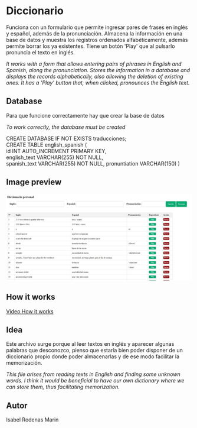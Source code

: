 # Diccionario
Funciona con un formulario que permite ingresar pares de frases en inglés y español, además de la pronunciación. Almacena la información en una base de datos y muestra los registros ordenados alfabéticamente, además permite borrar los ya existentes. Tiene un botón 'Play' que al pulsarlo pronuncia el texto en inglés.  

*It works with a form that allows entering pairs of phrases in English and Spanish, along the pronunciation.
Stores the information in a database and displays the records alphabetically, also allowing the deletion of existing ones.
It has a 'Play' button that, when clicked, pronounces the English text.*

## Database
Para que funcione correctamente hay que crear la base de datos

*To work correctly, the database must be created*
  
CREATE DATABASE IF NOT EXISTS traducciones;  
CREATE TABLE english_spanish (  
    id INT AUTO_INCREMENT PRIMARY KEY,  
    english_text VARCHAR(255) NOT NULL,  
    spanish_text VARCHAR(255) NOT NULL,
    pronuntiation VARCHAR(150)
)

## Image preview
![Preview](https://raw.githubusercontent.com/isromar/php/main/diccionario/preview.JPG)

## How it works
[Video How it works](https://youtu.be/i-SQhMCgNhQ)

## Idea
Este archivo surge porque al leer textos en inglés y aparecer algunas palabras que desconozco, pienso que estaría bien poder disponer de un diccionario propio donde poder almacenarlas y de ese modo facilitar la memorización.  

*This file arises from reading texts in English and finding some unknown words. I think it would be beneficial to have our own dictionary where we can store them, thus facilitating memorization.*

## Autor
Isabel Rodenas Marin